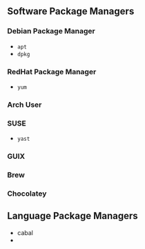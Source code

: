 ## Software Package Managers
### Debian Package Manager
  * `apt`
  * `dpkg`
### RedHat Package Manager
  * `yum`
### Arch User
### SUSE
  * `yast`
### GUIX
### Brew
### Chocolatey

## Language Package Managers
  * cabal
  * 
